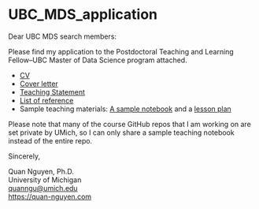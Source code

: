 # UBC_MDS_application
Dear UBC MDS search members:

Please find my application to the Postdoctoral Teaching and Learning Fellow–UBC Master of Data Science program attached.
* [CV](https://github.com/quan3010/UBC_MDS_application/blob/main/CV_Quan%20Nguyen_teaching.pdf)
* [Cover letter](https://github.com/quan3010/UBC_MDS_application/blob/main/cover_letter.md) 
* [Teaching Statement](https://github.com/quan3010/UBC_MDS_application/blob/main/SIADS505_W1_Regex_Worked_Example%20(3).ipynb)
* [List of reference](https://github.com/quan3010/UBC_MDS_application/blob/main/references.md)
* Sample teaching materials: [A sample notebook](https://github.com/quan3010/UBC_MDS_application/blob/main/SIADS505_W1_Regex_Worked_Example%20(3).ipynb) and a [lesson plan](https://github.com/quan3010/UBC_MDS_application/blob/main/lesson_plan.md)

Please note that many of the course GitHub repos that I am working on are set private by UMich, so I can only share a sample teaching notebook instead of the entire repo.

Sincerely,
 
Quan Nguyen, Ph.D.  
University of Michigan  
quanngu@umich.edu  
https://quan-nguyen.com  

